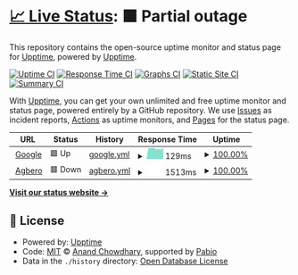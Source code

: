 # [📈 Live Status](https://https://agbero-be-gvgw.onrender.com/api/health): <!--live status--> **🟧 Partial outage**

This repository contains the open-source uptime monitor and status page for [Upptime](https://upptime.js.org), powered by [Upptime](https://github.com/upptime/upptime).

[![Uptime CI](https://github.com/upptime/upptime/workflows/Uptime%20CI/badge.svg)](https://github.com/upptime/upptime/actions?query=workflow%3A%22Uptime+CI%22)
[![Response Time CI](https://github.com/upptime/upptime/workflows/Response%20Time%20CI/badge.svg)](https://github.com/upptime/upptime/actions?query=workflow%3A%22Response+Time+CI%22)
[![Graphs CI](https://github.com/upptime/upptime/workflows/Graphs%20CI/badge.svg)](https://github.com/upptime/upptime/actions?query=workflow%3A%22Graphs+CI%22)
[![Static Site CI](https://github.com/upptime/upptime/workflows/Static%20Site%20CI/badge.svg)](https://github.com/upptime/upptime/actions?query=workflow%3A%22Static+Site+CI%22)
[![Summary CI](https://github.com/upptime/upptime/workflows/Summary%20CI/badge.svg)](https://github.com/upptime/upptime/actions?query=workflow%3A%22Summary+CI%22)

With [Upptime](https://upptime.js.org), you can get your own unlimited and free uptime monitor and status page, powered entirely by a GitHub repository. We use [Issues](https://github.com/upptime/upptime/issues) as incident reports, [Actions](https://github.com/upptime/upptime/actions) as uptime monitors, and [Pages](https://https://agbero-be-gvgw.onrender.com/api/health) for the status page.

<!--start: status pages-->
<!-- This summary is generated by Upptime (https://github.com/upptime/upptime) -->
<!-- Do not edit this manually, your changes will be overwritten -->
<!-- prettier-ignore -->
| URL | Status | History | Response Time | Uptime |
| --- | ------ | ------- | ------------- | ------ |
| <img alt="" src="https://icons.duckduckgo.com/ip3/www.google.com.ico" height="13"> [Google](https://www.google.com) | 🟩 Up | [google.yml](https://github.com/femie15/agbero-upptime/commits/HEAD/history/google.yml) | <details><summary><img alt="Response time graph" src="./graphs/google/response-time-week.png" height="20"> 129ms</summary><br><a href="https://https://agbero-be-gvgw.onrender.com/api/health/history/google"><img alt="Response time 109" src="https://img.shields.io/endpoint?url=https%3A%2F%2Fraw.githubusercontent.com%2Ffemie15%2Fagbero-upptime%2FHEAD%2Fapi%2Fgoogle%2Fresponse-time.json"></a><br><a href="https://https://agbero-be-gvgw.onrender.com/api/health/history/google"><img alt="24-hour response time 72" src="https://img.shields.io/endpoint?url=https%3A%2F%2Fraw.githubusercontent.com%2Ffemie15%2Fagbero-upptime%2FHEAD%2Fapi%2Fgoogle%2Fresponse-time-day.json"></a><br><a href="https://https://agbero-be-gvgw.onrender.com/api/health/history/google"><img alt="7-day response time 129" src="https://img.shields.io/endpoint?url=https%3A%2F%2Fraw.githubusercontent.com%2Ffemie15%2Fagbero-upptime%2FHEAD%2Fapi%2Fgoogle%2Fresponse-time-week.json"></a><br><a href="https://https://agbero-be-gvgw.onrender.com/api/health/history/google"><img alt="30-day response time 105" src="https://img.shields.io/endpoint?url=https%3A%2F%2Fraw.githubusercontent.com%2Ffemie15%2Fagbero-upptime%2FHEAD%2Fapi%2Fgoogle%2Fresponse-time-month.json"></a><br><a href="https://https://agbero-be-gvgw.onrender.com/api/health/history/google"><img alt="1-year response time 111" src="https://img.shields.io/endpoint?url=https%3A%2F%2Fraw.githubusercontent.com%2Ffemie15%2Fagbero-upptime%2FHEAD%2Fapi%2Fgoogle%2Fresponse-time-year.json"></a></details> | <details><summary><a href="https://https://agbero-be-gvgw.onrender.com/api/health/history/google">100.00%</a></summary><a href="https://https://agbero-be-gvgw.onrender.com/api/health/history/google"><img alt="All-time uptime 100.00%" src="https://img.shields.io/endpoint?url=https%3A%2F%2Fraw.githubusercontent.com%2Ffemie15%2Fagbero-upptime%2FHEAD%2Fapi%2Fgoogle%2Fuptime.json"></a><br><a href="https://https://agbero-be-gvgw.onrender.com/api/health/history/google"><img alt="24-hour uptime 100.00%" src="https://img.shields.io/endpoint?url=https%3A%2F%2Fraw.githubusercontent.com%2Ffemie15%2Fagbero-upptime%2FHEAD%2Fapi%2Fgoogle%2Fuptime-day.json"></a><br><a href="https://https://agbero-be-gvgw.onrender.com/api/health/history/google"><img alt="7-day uptime 100.00%" src="https://img.shields.io/endpoint?url=https%3A%2F%2Fraw.githubusercontent.com%2Ffemie15%2Fagbero-upptime%2FHEAD%2Fapi%2Fgoogle%2Fuptime-week.json"></a><br><a href="https://https://agbero-be-gvgw.onrender.com/api/health/history/google"><img alt="30-day uptime 100.00%" src="https://img.shields.io/endpoint?url=https%3A%2F%2Fraw.githubusercontent.com%2Ffemie15%2Fagbero-upptime%2FHEAD%2Fapi%2Fgoogle%2Fuptime-month.json"></a><br><a href="https://https://agbero-be-gvgw.onrender.com/api/health/history/google"><img alt="1-year uptime 100.00%" src="https://img.shields.io/endpoint?url=https%3A%2F%2Fraw.githubusercontent.com%2Ffemie15%2Fagbero-upptime%2FHEAD%2Fapi%2Fgoogle%2Fuptime-year.json"></a></details>
| <img alt="" src="https://icons.duckduckgo.com/ip3/agbero-be-gvgw.onrender.com.ico" height="13"> [Agbero](https://agbero-be-gvgw.onrender.com/api/health) | 🟥 Down | [agbero.yml](https://github.com/femie15/agbero-upptime/commits/HEAD/history/agbero.yml) | <details><summary><img alt="Response time graph" src="./graphs/agbero/response-time-week.png" height="20"> 1513ms</summary><br><a href="https://https://agbero-be-gvgw.onrender.com/api/health/history/agbero"><img alt="Response time 649" src="https://img.shields.io/endpoint?url=https%3A%2F%2Fraw.githubusercontent.com%2Ffemie15%2Fagbero-upptime%2FHEAD%2Fapi%2Fagbero%2Fresponse-time.json"></a><br><a href="https://https://agbero-be-gvgw.onrender.com/api/health/history/agbero"><img alt="24-hour response time 4495" src="https://img.shields.io/endpoint?url=https%3A%2F%2Fraw.githubusercontent.com%2Ffemie15%2Fagbero-upptime%2FHEAD%2Fapi%2Fagbero%2Fresponse-time-day.json"></a><br><a href="https://https://agbero-be-gvgw.onrender.com/api/health/history/agbero"><img alt="7-day response time 1513" src="https://img.shields.io/endpoint?url=https%3A%2F%2Fraw.githubusercontent.com%2Ffemie15%2Fagbero-upptime%2FHEAD%2Fapi%2Fagbero%2Fresponse-time-week.json"></a><br><a href="https://https://agbero-be-gvgw.onrender.com/api/health/history/agbero"><img alt="30-day response time 914" src="https://img.shields.io/endpoint?url=https%3A%2F%2Fraw.githubusercontent.com%2Ffemie15%2Fagbero-upptime%2FHEAD%2Fapi%2Fagbero%2Fresponse-time-month.json"></a><br><a href="https://https://agbero-be-gvgw.onrender.com/api/health/history/agbero"><img alt="1-year response time 649" src="https://img.shields.io/endpoint?url=https%3A%2F%2Fraw.githubusercontent.com%2Ffemie15%2Fagbero-upptime%2FHEAD%2Fapi%2Fagbero%2Fresponse-time-year.json"></a></details> | <details><summary><a href="https://https://agbero-be-gvgw.onrender.com/api/health/history/agbero">100.00%</a></summary><a href="https://https://agbero-be-gvgw.onrender.com/api/health/history/agbero"><img alt="All-time uptime 100.00%" src="https://img.shields.io/endpoint?url=https%3A%2F%2Fraw.githubusercontent.com%2Ffemie15%2Fagbero-upptime%2FHEAD%2Fapi%2Fagbero%2Fuptime.json"></a><br><a href="https://https://agbero-be-gvgw.onrender.com/api/health/history/agbero"><img alt="24-hour uptime 100.00%" src="https://img.shields.io/endpoint?url=https%3A%2F%2Fraw.githubusercontent.com%2Ffemie15%2Fagbero-upptime%2FHEAD%2Fapi%2Fagbero%2Fuptime-day.json"></a><br><a href="https://https://agbero-be-gvgw.onrender.com/api/health/history/agbero"><img alt="7-day uptime 100.00%" src="https://img.shields.io/endpoint?url=https%3A%2F%2Fraw.githubusercontent.com%2Ffemie15%2Fagbero-upptime%2FHEAD%2Fapi%2Fagbero%2Fuptime-week.json"></a><br><a href="https://https://agbero-be-gvgw.onrender.com/api/health/history/agbero"><img alt="30-day uptime 100.00%" src="https://img.shields.io/endpoint?url=https%3A%2F%2Fraw.githubusercontent.com%2Ffemie15%2Fagbero-upptime%2FHEAD%2Fapi%2Fagbero%2Fuptime-month.json"></a><br><a href="https://https://agbero-be-gvgw.onrender.com/api/health/history/agbero"><img alt="1-year uptime 100.00%" src="https://img.shields.io/endpoint?url=https%3A%2F%2Fraw.githubusercontent.com%2Ffemie15%2Fagbero-upptime%2FHEAD%2Fapi%2Fagbero%2Fuptime-year.json"></a></details>

<!--end: status pages-->

[**Visit our status website →**](https://https://agbero-be-gvgw.onrender.com/api/health)

## 📄 License

- Powered by: [Upptime](https://github.com/upptime/upptime)
- Code: [MIT](./LICENSE) © [Anand Chowdhary](https://anandchowdhary.com), supported by [Pabio](https://pabio.com)
- Data in the `./history` directory: [Open Database License](https://opendatacommons.org/licenses/odbl/1-0/)

